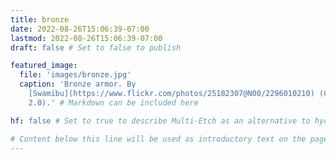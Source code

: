 ```yaml
---
title: bronze
date: 2022-08-26T15:06:39-07:00
lastmod: 2022-08-26T15:06:39-07:00
draft: false # Set to false to publish

featured_image:
  file: 'images/bronze.jpg'
  caption: 'Bronze armor. By
    [Swamibu](https://www.flickr.com/photos/25182307@N00/2296010210) (CC BY-SA
    2.0).' # Markdown can be included here

hf: false # Set to true to describe Multi-Etch as an alternative to hydrofluoric acid for this metal.

# Content below this line will be used as introductory text on the page.
---
```

